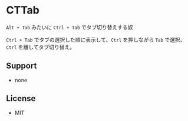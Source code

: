 CTTab
=====

`Alt + Tab` みたいに `Ctrl + Tab` でタブ切り替えする奴

`Ctrl + Tab` でタブの選択した順に表示して、`Ctrl` を押しながら `Tab` で選択、`Ctrl` を離してタブ切り替え。

Support
-------

 * none

License
-------

 * MIT

